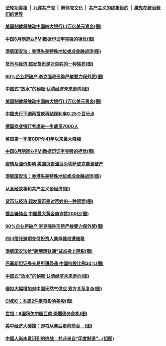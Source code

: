 ####  [法轮功真相](../../../../basic/blob/master/README.md?t=07011431) &nbsp;|&nbsp; [九评共产党](../../../../9ping.md/blob/master/README.md?t=07011431) &nbsp;|&nbsp; [解体党文化](../../../../jtdwh.md/blob/master/README.md?t=07011431)  &nbsp;|&nbsp; [共产主义的终极目的](../../../../gczydzjmd.md/blob/master/README.md?t=07011431) &nbsp;|&nbsp; [魔鬼在统治我们的世界](../../../../mgztzwmdsj.md/blob/master/README.md?t=07011431) 

#### [美国制裁将触动中国四大银行1.1万亿美元资金(图)](../pages/p5/938247.md?t=07011431) 

#### [中国6月制造业PMI数据印证李克强的担忧(图)](../pages/p5/938245.md?t=07011431) 

#### [港版国安法：香港失美特殊地位或成金融战场(图)](../pages/p5/938230.md?t=07011431) 

#### [货币与经济 超发货币是对百姓的一种惩罚(图)](../pages/p5/938130.md?t=07011431) 

#### [90%企业将破产 李克强称形势严峻要力保外贸(图)](../pages/p5/938142.md?t=07011431) 

#### [中国式“放水”的秘密 认清经济未来走向(图)](../pages/p5/938113.md?t=07011431) 

#### [美国制裁将触动中国四大银行1.1万亿美元资金(图)](../pages/p5/938247.md?t=07011431) 

#### [中国央行下调再贷款再贴现利率0.25个百分点](../pages/p5/938264.md?t=07011431) 

#### [德国商业银行考虑进一步裁员7000人](../pages/p5/938262.md?t=07011431) 

#### [英国第一季度GDP创41年以来最大降幅](../pages/p5/938261.md?t=07011431) 

#### [中国6月制造业PMI数据印证李克强的担忧(图)](../pages/p5/938245.md?t=07011431) 

#### [疫情及油价影响 美国页岩油巨头切萨皮克能源破产](../pages/p5/938232.md?t=07011431) 

#### [港版国安法：香港失美特殊地位或成金融战场(图)](../pages/p5/938230.md?t=07011431) 

#### [从圣经故事和共产主义谈经济(图)](../pages/p5/938133.md?t=07011431) 

#### [货币与经济 超发货币是对百姓的一种惩罚(图)](../pages/p5/938130.md?t=07011431) 

#### [镀金骗纯金 中国最大黄金商诈贷200亿(图)](../pages/p5/938160.md?t=07011431) 

#### [90%企业将破产 李克强称形势严峻要力保外贸(图)](../pages/p5/938142.md?t=07011431) 

#### [四川信讬逾期兑付投资人集体维权遭维稳](../pages/p5/938159.md?t=07011431) 

#### [港版国安法给“跨境理财通”试点投上阴影(图)](../pages/p5/938156.md?t=07011431) 

#### [巴基斯坦证券交易所遭恐袭 中国持股比例30%(图)](../pages/p5/938118.md?t=07011431) 

#### [中国式“放水”的秘密 认清经济未来走向(图)](../pages/p5/938113.md?t=07011431) 

#### [俄拟大幅增加对中国天然气供应 双方关系复杂(图)](../pages/p5/938110.md?t=07011431) 

#### [CNBC：本周2件事将影响美股(图)](../pages/p5/938078.md?t=07011431) 

#### [世银︰9国积欠中国巨款 恐爆债务危机(图)](../pages/p5/938074.md?t=07011431) 

#### [美中经济大碰撞：即将从幕后走向前台…(图)](../pages/p5/938024.md?t=07011431) 

#### [中国人尚未意识到的挑战：并非来自“印度制造”…(组图)](../pages/p5/938013.md?t=07011431) 

